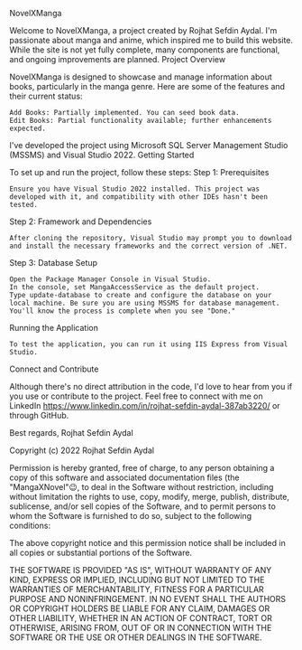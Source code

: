 NovelXManga

Welcome to NovelXManga, a project created by Rojhat Sefdin Aydal. I'm passionate about manga and anime, which inspired me to build this website. While the site is not yet fully complete, many components are functional, and ongoing improvements are planned.
Project Overview

NovelXManga is designed to showcase and manage information about books, particularly in the manga genre. Here are some of the features and their current status:

    Add Books: Partially implemented. You can seed book data.
    Edit Books: Partial functionality available; further enhancements expected.

I've developed the project using Microsoft SQL Server Management Studio (MSSMS) and Visual Studio 2022.
Getting Started

To set up and run the project, follow these steps:
Step 1: Prerequisites

    Ensure you have Visual Studio 2022 installed. This project was developed with it, and compatibility with other IDEs hasn't been tested.

Step 2: Framework and Dependencies

    After cloning the repository, Visual Studio may prompt you to download and install the necessary frameworks and the correct version of .NET.

Step 3: Database Setup

    Open the Package Manager Console in Visual Studio.
    In the console, set MangaAccessService as the default project.
    Type update-database to create and configure the database on your local machine. Be sure you are using MSSMS for database management.
    You'll know the process is complete when you see "Done."

Running the Application

    To test the application, you can run it using IIS Express from Visual Studio.

Connect and Contribute

Although there's no direct attribution in the code, I'd love to hear from you if you use or contribute to the project. Feel free to connect with me on LinkedIn https://www.linkedin.com/in/rojhat-sefdin-aydal-387ab3220/ or through GitHub.

Best regards,
Rojhat Sefdin Aydal


Copyright (c) 2022 Rojhat Sefdin Aydal

Permission is hereby granted, free of charge, to any person obtaining a copy
of this software and associated documentation files (the "MangaXNovel"😉, to deal
in the Software without restriction, including without limitation the rights
to use, copy, modify, merge, publish, distribute, sublicense, and/or sell
copies of the Software, and to permit persons to whom the Software is
furnished to do so, subject to the following conditions:

The above copyright notice and this permission notice shall be included in all
copies or substantial portions of the Software.

THE SOFTWARE IS PROVIDED "AS IS", WITHOUT WARRANTY OF ANY KIND, EXPRESS OR
IMPLIED, INCLUDING BUT NOT LIMITED TO THE WARRANTIES OF MERCHANTABILITY,
FITNESS FOR A PARTICULAR PURPOSE AND NONINFRINGEMENT. IN NO EVENT SHALL THE
AUTHORS OR COPYRIGHT HOLDERS BE LIABLE FOR ANY CLAIM, DAMAGES OR OTHER
LIABILITY, WHETHER IN AN ACTION OF CONTRACT, TORT OR OTHERWISE, ARISING FROM,
OUT OF OR IN CONNECTION WITH THE SOFTWARE OR THE USE OR OTHER DEALINGS IN THE
SOFTWARE.
